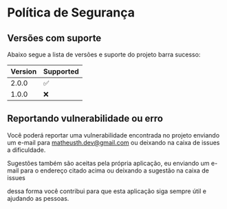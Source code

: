 # Política de Segurança

## Versões com suporte

Abaixo segue a lista de versões e suporte do projeto barra sucesso:

| Version | Supported          |
| ------- | ------------------ |
| 2.0.0   | :white_check_mark: |
| 1.0.0   | :x:                |

## Reportando vulnerabilidade ou erro

Você poderá reportar uma vulnerabilidade encontrada no projeto enviando
um e-mail para matheusth.dev@gmail.com ou deixando na caixa de issues
a dificuldade.

Sugestões também são aceitas pela própria aplicação, eu enviando um
e-mail para o endereço citado acima ou deixando a sugestão na caixa de issues

dessa forma você contribui para que esta aplicação siga sempre útil e ajudando as pessoas.
